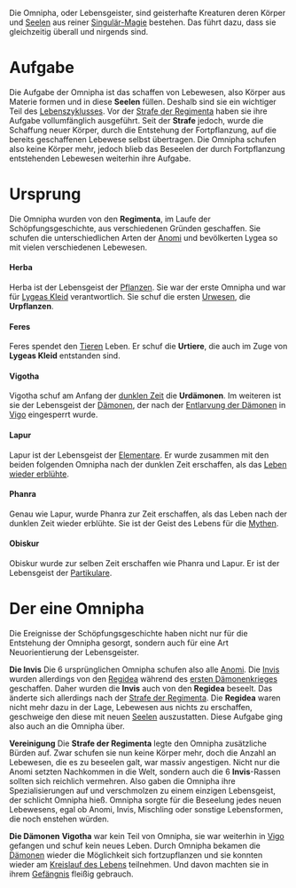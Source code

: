 Die Omnipha, oder Lebensgeister, sind geisterhafte Kreaturen deren Körper und [Seelen](Die%20Seele) aus reiner [Singulär-Magie](Die%20Magie#Ordnungen) bestehen. Das führt dazu, dass sie gleichzeitig überall und nirgends sind.

# Aufgabe
Die Aufgabe der Omnipha ist das schaffen von Lebewesen, also Körper aus Materie formen und in diese **Seelen** füllen. Deshalb sind sie ein wichtiger Teil des [Lebenszyklusses](Der%20Zyklus%20des%20Lebens.md). Vor der [Strafe der Regimenta](Die%20Strafe%20der%20Regimenta) haben sie ihre Aufgabe vollumfänglich ausgeführt. Seit der **Strafe** jedoch, wurde die Schaffung neuer Körper, durch die Entstehung der Fortpflanzung, auf die bereits geschaffenen Lebewese selbst übertragen.
Die Omnipha schufen also keine Körper mehr, jedoch blieb das Beseelen der durch Fortpflanzung entstehenden Lebewesen weiterhin ihre Aufgabe.

# Ursprung
Die Omnipha wurden von den **Regimenta**, im Laufe der Schöpfungsgeschichte, aus verschiedenen Gründen geschaffen. Sie schufen die unterschiedlichen Arten der [Anomi](Die%20Anomi.md) und bevölkerten Lygea so mit vielen verschiedenen Lebewesen.
#### Herba
Herba ist der Lebensgeist der [Pflanzen](Die%20Pflanzen.md). Sie war der erste Omnipha und war für [Lygeas Kleid](Lygeas%20Kleid) verantwortlich. Sie schuf die ersten [Urwesen](Die%20Urwesen.md), die **Urpflanzen**.
#### Feres
Feres spendet den [Tieren](Die%20Tiere.md) Leben. Er schuf die **Urtiere**, die auch im Zuge von **Lygeas Kleid** entstanden sind.
#### Vigotha
Vigotha schuf am Anfang der [dunklen Zeit](Die%20Dunkle%20Zeit.md) die **Urdämonen**. Im weiteren ist sie der Lebensgeist der [Dämonen](Die%20Dämonen.md), der nach der [Entlarvung der Dämonen](Die%20Entlarvung%20der%20Dämonen.md) in [Vigo](Die%20Sterne#Vigo) eingesperrt wurde.
#### Lapur
Lapur ist der Lebensgeist der [Elementare](Die%20Elementare.md). Er wurde zusammen mit den beiden folgenden Omnipha nach der dunklen Zeit erschaffen, als das [Leben wieder erblühte](Das%20Leben%20Erblüht.md).
#### Phanra
Genau wie Lapur, wurde Phanra zur Zeit erschaffen, als das Leben nach der dunklen Zeit wieder erblühte. Sie ist der Geist des Lebens für die [Mythen](Die%20Mythen.md).
#### Obiskur
Obiskur wurde zur selben Zeit erschaffen wie Phanra und Lapur. Er ist der Lebensgeist der [Partikulare](Die%20Partikulare.md).

# Der eine Omnipha
Die Ereignisse der Schöpfungsgeschichte haben nicht nur für die Entstehung der Omnipha gesorgt, sondern auch für eine Art Neuorientierung der Lebensgeister.

**Die Invis**
Die 6 ursprünglichen Omnipha schufen also alle [Anomi](Die%20Anomi). Die [Invis](Die%20Invis) wurden allerdings von den [Regidea](Die%20Regidea.md) während des [ersten Dämonenkrieges](Der%20Erste%20Dämonenkrieg.md) geschaffen. Daher wurden die **Invis** auch von den **Regidea** beseelt.
Das änderte sich allerdings nach der [Strafe der Regimenta](Die%20Strafe%20der%20Regimenta). Die **Regidea** waren nicht mehr dazu in der Lage, Lebewesen aus nichts zu erschaffen, geschweige den diese mit neuen [Seelen](Die%20Seele) auszustatten. Diese Aufgabe ging also auch an die Omnipha über.

**Vereinigung**
Die **Strafe der Regimenta** legte den Omnipha zusätzliche Bürden auf. Zwar schufen sie nun keine Körper mehr, doch die Anzahl an Lebewesen, die es zu beseelen galt, war massiv angestigen. Nicht nur die Anomi setzten Nachkommen in die Welt, sondern auch die
6 **Invis**-Rassen sollten sich reichlich vermehren.
Also gaben die Omnipha ihre Spezialisierungen auf und verschmolzen zu einem einzigen Lebensgeist, der schlicht Omnipha hieß. Omnipha sorgte für die Beseelung jedes neuen Lebewesens, egal ob Anomi, Invis, Mischling oder sonstige Lebensformen, die noch enstehen würden.

**Die Dämonen**
**Vigotha** war kein Teil von Omnipha, sie war weiterhin in [Vigo](Die%20Sterne#Vigo) gefangen und schuf kein neues Leben. Durch Omnipha bekamen die [Dämonen](Die%20Dämonen) wieder die Möglichkeit sich fortzupflanzen und sie konnten wieder am [Kreislauf des Lebens](Der%20Zyklus%20des%20Lebens) teilnehmen. Und davon machten sie in ihrem [Gefängnis](Yhra) fleißig gebrauch.
